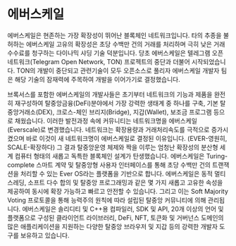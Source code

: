 # 에버스케일

에버스케일은 현존하는 가장 확장성이 뛰어난 블록체인 네트워크입니다. 타의 추종을 불허하는 에버스케일 고유의 확장성은 초당 수백만 건의 거래를 처리하며 극히 낮은 거래수수료를 청구하는 다이나믹 샤딩 기술 덕분입니다. 당초 에버스케일은 텔레그램 오픈 네트워크(Telegram Open Network, TON) 프로젝트의 중단과 더불어 시작되었습니다. TON의 개발이 중단되고 관련기술이 모두 오픈소스로 풀리자 에버스케일 개발자 팀은 해당 기술의 잠재력에 주목하여 개발을 이어가기로 결정했습니다.&#x20;

브록서스를 포함한 에버스케일의 개발사들은 초기부터 네트워크의 기능과 제품을 완전히 재구성하여 탈중앙금융(DeFi)분야에서 가장 강력한 생태계 중 하나를 구축, 기본 탈중앙거래소(DEX), 크로스-체인 브리지(Bridge), 지갑(Wallet), 보조금 프로그램 등으로 채웠습니다. 이러한 발전과정 속에 커뮤니티는 네트워크명을 에버스케일(Everscale)로 변경했습니다. 네트워크는 확장용량과 거래처리속도를 극적으로 증가시켰으며 바로 이것이 새 네트워크명이 에버스케일로 결정된 이유입니다. (EVER-영원히, SCALE-확장하다) 그 결과 탈중앙운영 체제와 짝을 이루는 엄청난 확장성의 분산형 세계 컴퓨터 형태의 새롭고 독특한 블록체인 설계가 탄생했습니다. 에버스케일은 Turing-complete 스마트 계약 및 탈중앙형 사용자 인터페이스를 통해 초당 수백만 건의 트랜잭션을 처리할 수 있는 Ever OS라는 플랫폼을 기반으로 합니다. 에버스케일은 동적 멀티스레딩, 소프트 다수 합의 및 탈중앙 프로그래밍과 같은 몇 가지 새롭고 고유한 속성을 제공하여 동시에 확장 가능하고 빠르고 안전할 수 있습니다. 그리고 이는 Soft Majority Voting 프로토콜을 통해 능력주의 원칙에 따라 설립된 탈중앙 커뮤니티에 의해 관리됩니다. 에버스케일은 솔리디티 및 C++용 컴파일러, SDK 및 API, 20개 이상의 언어 및 플랫폼으로 구성된 클라이언트 라이브러리, DeFi, NFT, 토큰화 및 거버넌스 도메인의 많은 애플리케이션을 지원하는 다양한 탈중앙 브라우저 및 지갑 등의 강력한 개발자 도구를 보유하고 있습니다.



